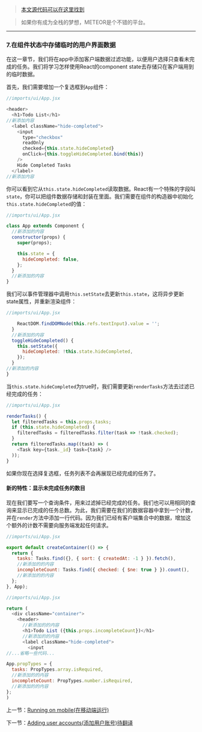 > [本文源代码可以在这里找到](https://github.com/meteor/simple-todos-react)

> 如果你有成为全栈的梦想，METEOR是个不错的平台。

---

### 7.在组件状态中存储临时的用户界面数据

在这一章节，我们将在app中添加客户端数据过滤功能，以便用户选择只查看未完成的任务。我们将学习怎样使用React的component state去存储只在客户端用到的临时数据。

首先，我们需要增加一个复选框到`App`组件：

```javascript
//imports/ui/App.jsx

<header>
  <h1>Todo List</h1>
//新添加内容
  <label className="hide-completed">
    <input
      type="checkbox"
      readOnly
      checked={this.state.hideCompleted}
      onClick={this.toggleHideCompleted.bind(this)}
    />
    Hide Completed Tasks
  </label>
//新添加内容
```

你可以看到它从`this.state.hideCompleted`读取数据。React有一个特殊的字段叫`state`，你可以把组件数据存储和封装在里面。我们需要在组件的构造器中初始化`this.state.hideCompleted`的值：

```javascript
//imports/ui/App.jsx

class App extends Component {
  //新添加的内容
  constructor(props) {
    super(props);

    this.state = {
      hideCompleted: false,
    };
  }
  //新添加的内容
}
```

我们可以事件管理器中调用`this.setState`去更新`this.state`，这将异步更新state属性，并重新渲染组件：

```javascript
//imports/ui/App.jsx

    ReactDOM.findDOMNode(this.refs.textInput).value = '';
  }
  //新添加的内容
  toggleHideCompleted() {
    this.setState({
      hideCompleted: !this.state.hideCompleted,
    });
  }
//新添加的内容
}
```

当`this.state.hideCompleted`为true时，我们需要更新`renderTasks`方法去过滤已经完成的任务：

```javascript
//imports/ui/App.jsx

renderTasks() {
  let filteredTasks = this.props.tasks;
  if (this.state.hideCompleted) {
    filteredTasks = filteredTasks.filter(task => !task.checked);
  }
  return filteredTasks.map((task) => (
    <Task key={task._id} task={task} />
  ));
}
```

如果你现在选择复选框，任务列表不会再展现已经完成的任务了。

#### 新的特性：显示未完成任务的数目

现在我们要写一个查询条件，用来过滤掉已经完成的任务。我们也可以用相同的查询来显示已完成的任务总数。为此，我们需要在我们的数据容器中拿到一个计数，并在`render`方法中添加一行代码。因为我们已经有客户端集合中的数据，增加这个额外的计数不需要向服务端发起任何请求。

```javascript
//imports/ui/App.jsx

export default createContainer(() => {
  return {
    tasks: Tasks.find({}, { sort: { createdAt: -1 } }).fetch(),
    //新添加的的内容
    incompleteCount: Tasks.find({ checked: { $ne: true } }).count(),
    //新添加的的内容
  };
}, App);
```

```javascript
//imports/ui/App.jsx

return (
  <div className="container">
    <header>
      //新添加的的内容
      <h1>Todo List ({this.props.incompleteCount})</h1>
      //新添加的的内容
      <label className="hide-completed">
        <input
//...省略一些代码...

App.propTypes = {
  tasks: PropTypes.array.isRequired,
  //新添加的的内容
  incompleteCount: PropTypes.number.isRequired,
  //新添加的的内容
};
)
```

上一节：[Running on mobile(在移动端运行)](https://github.com/rockjins/Meteor-Tutorials/blob/master/React/06-Running-on-mobile.md)

下一节：[Adding user accounts(添加用户账号)待翻译]()

